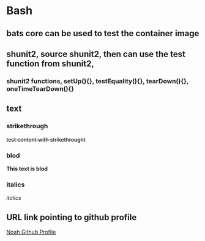 # Bash


<!-- section use ## -->

## bats core can be used to test the container image 

## shunit2, source shunit2, then can use the test function from shunit2,

<!-- subsection use ### -->
### shunit2 functions, setUp(){}, testEquality(){}, tearDown(){}, oneTimeTearDown(){}

<!-- text -->
## text
### strikethrough
~~test content with strikethrought~~
### blod
**This text is blod**

### italics
*italics*

## URL link pointing to github profile
[Noah Github Profile](https://github.com/su2700)